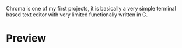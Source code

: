 Chroma is one of my first projects, it is basically a very simple terminal based text editor with very limited functionaliy written in C.
# Preview
